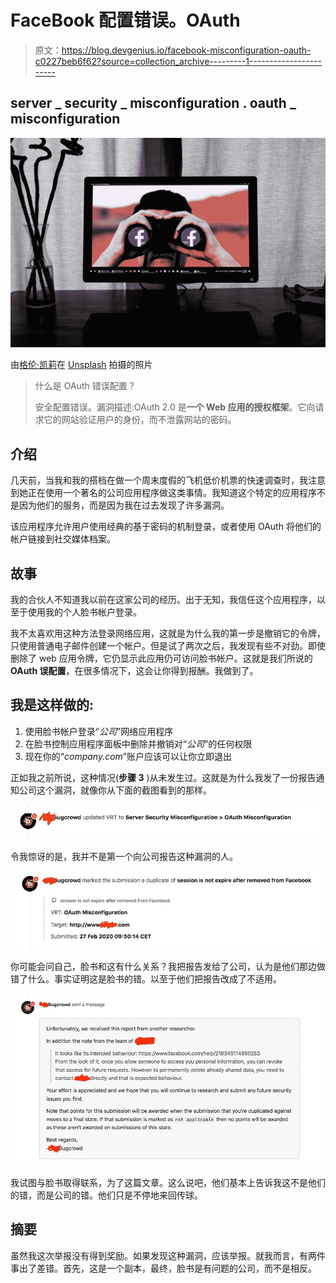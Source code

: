 # FaceBook 配置错误。OAuth

> 原文：<https://blog.devgenius.io/facebook-misconfiguration-oauth-c0227beb6f62?source=collection_archive---------1----------------------->

## **server _ security _ misconfiguration . oauth _ misconfiguration**

![](img/248d3ea72a6ba21fe4f712818fdc5ae8.png)

由[格伦·凯莉](https://unsplash.com/@glencarrie?utm_source=medium&utm_medium=referral)在 [Unsplash](https://unsplash.com?utm_source=medium&utm_medium=referral) 拍摄的照片

> 什么是 OAuth 错误配置？
> 
> 安全配置错误。漏洞描述:OAuth 2.0 是**一个 Web 应用的授权框架**。它向请求它的网站验证用户的身份，而不泄露网站的密码。

## 介绍

几天前，当我和我的搭档在做一个周末度假的飞机低价机票的快速调查时，我注意到她正在使用一个著名的公司应用程序做这类事情。我知道这个特定的应用程序不是因为他们的服务，而是因为我在过去发现了许多漏洞。

该应用程序允许用户使用经典的基于密码的机制登录，或者使用 OAuth 将他们的帐户链接到社交媒体档案。

## 故事

我的合伙人不知道我以前在这家公司的经历。出于无知，我信任这个应用程序，以至于使用我的个人脸书帐户登录。

我不太喜欢用这种方法登录网络应用，这就是为什么我的第一步是撤销它的令牌，只使用普通电子邮件创建一个帐户。但是试了两次之后，我发现有些不对劲。即使删除了 web 应用令牌，它仍显示此应用仍可访问脸书帐户。这就是我们所说的 **OAuth 误配置**，在很多情况下，这会让你得到报酬。我做到了。

## 我是这样做的:

1.  使用脸书帐户登录“*公司*”网络应用程序
2.  在脸书控制应用程序面板中删除并撤销对“*公司*”的任何权限
3.  现在你的“*company.com*”账户应该可以让你立即退出

正如我之前所说，这种情况(**步骤 3** )从未发生过。这就是为什么我发了一份报告通知公司这个漏洞，就像你从下面的截图看到的那样。

![](img/b9c8afa03926c5f33693b3ce96ddaa35.png)

令我惊讶的是，我并不是第一个向公司报告这种漏洞的人。

![](img/aa98c23960883d00ba59b12028535788.png)

你可能会问自己，脸书和这有什么关系？我把报告发给了公司，认为是他们那边做错了什么。事实证明这是脸书的错。以至于他们把报告改成了不适用。

![](img/1a27cafab8cec3f68fe9422c2c8d9af8.png)

我试图与脸书取得联系，为了这篇文章。这么说吧，他们基本上告诉我这不是他们的错，而是公司的错。他们只是不停地来回传球。

## 摘要

虽然我这次举报没有得到奖励。如果发现这种漏洞，应该举报。就我而言，有两件事出了差错。首先，这是一个副本，最终，脸书是有问题的公司，而不是相反。